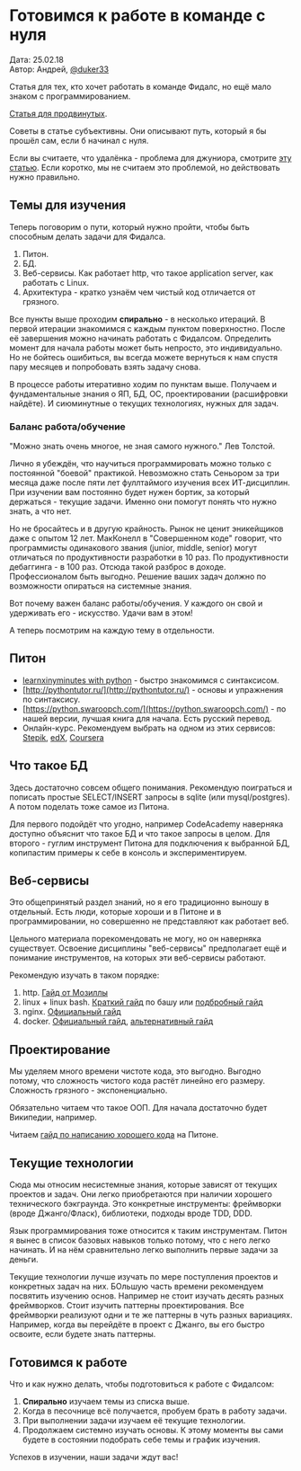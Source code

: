 # Готовимся к работе в команде с нуля

Дата: 25.02.18 <br>
Автор: Андрей, [@duker33](https://t.me/duker33)

Статья для тех, кто хочет работать в команде Фидалс,
но ещё мало знаком с программированием.

[Статья для продвинутых](/learn/middle).

Советы в статье субъективны. Они описывают путь,
который я бы прошёл сам, если б начинал с нуля.

Если вы считаете, что удалёнка - проблема для джуниора,
смотрите [эту статью](/dev/junior-on-remote).
Если коротко, мы не считаем это проблемой, но действовать нужно правильно.

## Темы для изучения
Теперь поговорим о пути, который нужно пройти,
чтобы быть способным делать задачи для Фидалса.

1. Питон.
1. БД.
1. Веб-сервисы.
Как работает http, что такое application server, как работать с Linux.
1. Архитектура - кратко узнаём чем чистый код отличается от грязного.

Все пункты выше проходим **спирально** - в несколько итераций.
В первой итерации знакомимся с каждым пунктом поверхностно.
После её завершения можно начинать работать с Фидалсом.
Определить момент для начала работы может быть непросто, это индивидуально.
Но не бойтесь ошибиться, вы всегда можете вернуться 
к нам спустя пару месяцев и попробовать взять задачу снова. 

В процессе работы итеративно ходим по пунктам выше.
Получаем и фундаментальные знания о ЯП, БД, ОС, проектировании (расшифровки найдёте).
И сиюминутные о текущих технологиях, нужных для задач.


### Баланс работа/обучение
"Можно знать очень многое, не зная самого нужного."
Лев Толстой.

Лично я убеждён, что научиться программировать можно 
только с постоянной "боевой" практикой.
Невозможно стать Сеньором за три месяца
даже после пяти лет фуллтаймого изучения всех ИТ-дисциплин.
При изучении вам постоянно будет нужен бортик,
за который держаться - текущие задачи.
Именно они помогут понять что нужно знать, а что нет.

Но не бросайтесь и в другую крайность.
Рынок не ценит эникейщиков даже с опытом 12 лет.
МакКонелл в "Совершенном коде" говорит, что программисты одинакового звания
(junior, middle, senior) могут отличаться по продуктивности разработки в 10 раз.
По продуктивности дебаггинга - в 100 раз.
Отсюда такой разброс в доходе. Профессионалом быть выгодно.
Решение ваших задач должно по возможности опираться на системные знания.

Вот почему важен баланс работы/обучения.
У каждого он свой и удерживать его - искусство.
Удачи вам в этом!

А теперь посмотрим на каждую тему в отдельности.

## Питон
- [learnxinyminutes with python](https://learnxinyminutes.com/docs/ru-ru/python3-ru/) - 
быстро знакомимся с синтаксисом.
- [http://pythontutor.ru/](http://pythontutor.ru/) - основы и упражнения по синтаксису. 
- [https://python.swaroopch.com/](https://python.swaroopch.com/) - 
по нашей версии, лучшая книга для начала. Есть русский перевод.
- Онлайн-курс. Рекомендуем выбрать на одном из этих сервисов:
[Stepik](https://stepik.org/), [edX](https://www.edx.org/),
[Coursera](https://www.coursera.org/)


## Что такое БД
Здесь достаточно совсем общего понимания.
Рекомендую поиграться
и пописать простые SELECT/INSERT запросы в sqlite (или mysql/postgres).
А потом поделать тоже самое из Питона.

Для первого подойдёт что угодно, например CodeAcademy наверняка
доступно объяснит что такое БД и что такое запросы в целом.
Для второго - гуглим инструмент Питона для подключения к выбранной БД, 
копипастим примеры к себе в консоль и экспериментируем.


## Веб-сервисы
Это общепринятый раздел знаний, но я его традиционно выношу в отдельный.
Есть люди, которые хороши и в Питоне и в программировании,
но совершенно не представляют как работает веб.

Цельного материала порекомендовать не могу, но он наверняка существует.
Освоение дисциплины "веб-сервисы" предполагает ещё и понимание инструментов,
на которых эти веб-сервисы работают.

Рекомендую изучать в таком порядке:

1. http. [Гайд от Мозиллы](https://developer.mozilla.org/en-US/docs/Web/HTTP)
1. linux + linux bash.
[Краткий гайд](https://github.com/Idnan/bash-guide) по башу
или [подбробный гайд](http://guide.bash.academy/)
1. nginx. [Официальный гайд](https://nginx.ru/ru/docs/beginners_guide.html)
1. docker. [Официальный гайд](https://docs.docker.com/get-started/),
[альтернативный гайд](https://docker-curriculum.com/)


## Проектирование
Мы уделяем много времени чистоте кода, это выгодно.
Выгодно потому, что сложность чистого кода растёт линейно его размеру.
Сложность грязного - экспоненциально.

Обязательно читаем что такое ООП.
Для начала достаточно будет Википедии, например.

Читаем [гайд по написанию хорошего кода](http://docs.python-guide.org/en/latest/#writing-great-python-code) на Питоне. 


## Текущие технологии
Сюда мы относим несистемные знания, которые зависят от текущих проектов и задач. 
Они легко приобретаются при наличии хорошего технического бэкграунда.
Это конкретные инструменты: фреймворки (вроде Джанго/Фласк), библиотеки,
подходы вроде TDD, DDD.

Язык программирования тоже относится к таким инструментам.
Питон я вынес в список базовых навыков только потому, что с него легко начинать.
И на нём сравнительно легко выполнить первые задачи за деньги.  

Текущие технологии лучше изучать
по мере поступления проектов и конкретных задач на них.
БОльшую часть времени рекомендуем посвятить изучению основ.
Например не стоит изучать десять разных фреймворков.
Стоит изучить паттерны проектирования.
Все фреймворки реализуют одни и те же паттерны в чуть разных вариациях.
Например, когда вы перейдёте в проект с Джанго,
вы его быстро освоите, если будете знать паттерны.


## Готовимся к работе
Что и как нужно делать, чтобы подготовиться к работе с Фидалсом:

1. **Спирально** изучаем темы из списка выше.
1. Когда в песочнице всё получается, пробуем брать в работу задачи.
1. При выполнении задачи изучаем её текущие технологии.
1. Продолжаем системно изучать основы.
К этому моменты вы сами будете в состоянии подобрать себе темы и график изучения.

Успехов в изучении, наши задачи ждут вас!
